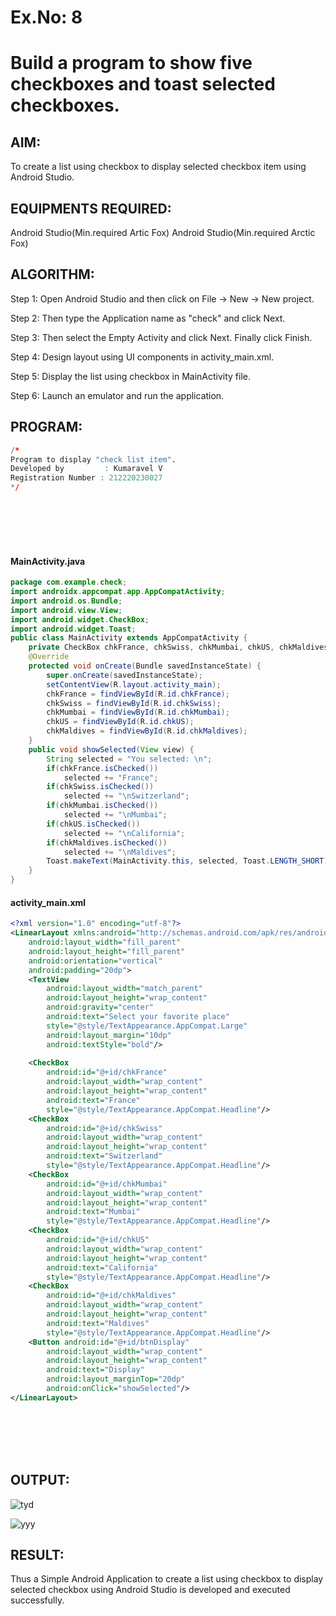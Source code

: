 
# Ex.No: 8
# Build a program to show five checkboxes and toast selected checkboxes.

## AIM:

To create a list using checkbox to display selected checkbox item using Android Studio.

## EQUIPMENTS REQUIRED:

Android Studio(Min.required Artic Fox)
Android Studio(Min.required Arctic Fox)

##  ALGORITHM:

Step 1: Open Android Studio and then click on File -> New -> New project.

Step 2: Then type the Application name as "check" and click Next. 

Step 3: Then select the Empty Activity and click Next. Finally click Finish.

Step 4: Design layout using UI components in activity_main.xml.

Step 5: Display the list using checkbox in MainActivity file.

Step 6: Launch an emulator and run the application.

## PROGRAM:
```r
/*
Program to display "check list item".
Developed by         : Kumaravel V
Registration Number : 212220230027
*/
```
<br></br>
<br></br>

#### MainActivity.java
```java
package com.example.check;
import androidx.appcompat.app.AppCompatActivity;
import android.os.Bundle;
import android.view.View;
import android.widget.CheckBox;
import android.widget.Toast;
public class MainActivity extends AppCompatActivity {
    private CheckBox chkFrance, chkSwiss, chkMumbai, chkUS, chkMaldives;
    @Override
    protected void onCreate(Bundle savedInstanceState) {
        super.onCreate(savedInstanceState);
        setContentView(R.layout.activity_main);
        chkFrance = findViewById(R.id.chkFrance);
        chkSwiss = findViewById(R.id.chkSwiss);
        chkMumbai = findViewById(R.id.chkMumbai);
        chkUS = findViewById(R.id.chkUS);
        chkMaldives = findViewById(R.id.chkMaldives);
    }
    public void showSelected(View view) {
        String selected = "You selected: \n";
        if(chkFrance.isChecked())
            selected += "France";
        if(chkSwiss.isChecked())
            selected += "\nSwitzerland";
        if(chkMumbai.isChecked())
            selected += "\nMumbai";
        if(chkUS.isChecked())
            selected += "\nCalifornia";
        if(chkMaldives.isChecked())
            selected += "\nMaldives";
        Toast.makeText(MainActivity.this, selected, Toast.LENGTH_SHORT).show();
    }
}
```
#### activity_main.xml
```xml
<?xml version="1.0" encoding="utf-8"?>
<LinearLayout xmlns:android="http://schemas.android.com/apk/res/android"
    android:layout_width="fill_parent"
    android:layout_height="fill_parent"
    android:orientation="vertical"
    android:padding="20dp">
    <TextView
        android:layout_width="match_parent"
        android:layout_height="wrap_content"
        android:gravity="center"
        android:text="Select your favorite place"
        style="@style/TextAppearance.AppCompat.Large"
        android:layout_margin="10dp"
        android:textStyle="bold"/>
 
    <CheckBox
        android:id="@+id/chkFrance"
        android:layout_width="wrap_content"
        android:layout_height="wrap_content"
        android:text="France"
        style="@style/TextAppearance.AppCompat.Headline"/>
    <CheckBox
        android:id="@+id/chkSwiss"
        android:layout_width="wrap_content"
        android:layout_height="wrap_content"
        android:text="Switzerland"
        style="@style/TextAppearance.AppCompat.Headline"/>
    <CheckBox
        android:id="@+id/chkMumbai"
        android:layout_width="wrap_content"
        android:layout_height="wrap_content"
        android:text="Mumbai"
        style="@style/TextAppearance.AppCompat.Headline"/>
    <CheckBox
        android:id="@+id/chkUS"
        android:layout_width="wrap_content"
        android:layout_height="wrap_content"
        android:text="California"
        style="@style/TextAppearance.AppCompat.Headline"/>
    <CheckBox
        android:id="@+id/chkMaldives"
        android:layout_width="wrap_content"
        android:layout_height="wrap_content"
        android:text="Maldives"
        style="@style/TextAppearance.AppCompat.Headline"/>
    <Button android:id="@+id/btnDisplay"
        android:layout_width="wrap_content"
        android:layout_height="wrap_content"
        android:text="Display"
        android:layout_marginTop="20dp"
        android:onClick="showSelected"/>
</LinearLayout>
```
<br>
</br>
<br>
</br>

## OUTPUT:
![tyd](https://user-images.githubusercontent.com/75235334/174519632-d7326db1-98b8-4a07-b5b0-f03addcfc10a.jpeg)

![yyy](https://user-images.githubusercontent.com/75235334/174519748-cdbeba16-818f-498a-a085-b0d93994e4d2.jpeg)


## RESULT:
Thus a Simple Android Application to create a list using checkbox to display selected checkbox using Android Studio is developed and executed successfully.
